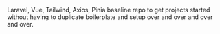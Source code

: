 Laravel, Vue, Tailwind, Axios, Pinia baseline repo to get projects started without having to duplicate boilerplate and setup over and over and over and over.
